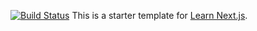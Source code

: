 [![Build Status](https://www.travis-ci.com/BasementTroglodytes/BasementTroglodytes.github.io.svg?branch=main)](https://www.travis-ci.com/BasementTroglodytes/BasementTroglodytes.github.io)
This is a starter template for [Learn Next.js](https://nextjs.org/learn).
